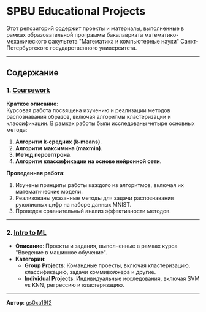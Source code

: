 # SPBU Educational Projects

Этот репозиторий содержит проекты и материалы, выполненные в рамках образовательной программы бакалавриата математико-механического факультета "Математика и компьютерные науки" Санкт-Петербургского государственного университета.

---

## Содержание

### 1. [Coursework](./Coursework)

**Краткое описание**:  
Курсовая работа посвящена изучению и реализации методов распознавания образов, включая алгоритмы кластеризации и классификации. В рамках работы были исследованы четыре основных метода:
1. **Алгоритм k-средних (k-means)**.
2. **Алгоритм максимина (maxmin)**.
3. **Метод персептрона**.
4. **Алгоритм классификации на основе нейронной сети**.

**Проведенная работа**:  
1. Изучены принципы работы каждого из алгоритмов, включая их математические модели.
2. Реализованы указанные методы для задачи распознавания рукописных цифр на наборе данных MNIST.
3. Проведен сравнительный анализ эффективности методов.

---

### 2. [Intro to ML](./Intro%20to%20ML)
- **Описание**: Проекты и задания, выполненные в рамках курса "Введение в машинное обучение".
- **Категории**:
  - **Group Projects**: Командные проекты, включая кластеризацию, классификацию, задачи коммивояжера и другие.
  - **Individual Projects**: Индивидуальные исследования, включая SVM vs KNN, регрессию и кластеризацию.

---

**Автор**: [gs0xa19f2](https://github.com/gs0xa19f2)
